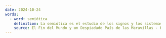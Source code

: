 ```yaml
---
date: 2024-10-24
words:
  - word: semiótica
    definition: La semiótica es el estudio de los signos y los sistemas de signos, incluyendo su significado y uso en la comunicación.
    source: El Fin del Mundo y un Despiadado País de las Maravillas - Haruki Murakami 
---
```


